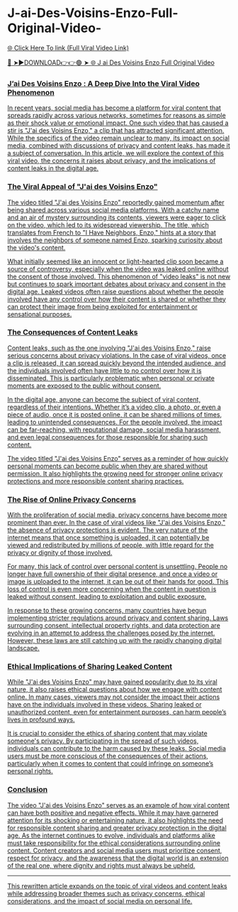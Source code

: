 # J-ai-Des-Voisins-Enzo-Full-Original-Video-

<a href="https://zydran.cfd/rfhfhtrvvhf"> 🌐 Click Here To link (Full Viral Video Link)

🔴 ➤►DOWNLOAD👉👉🟢 ➤  <a href="https://zydran.cfd/rfhfhtrvvhf"> 🌐 J ai Des Voisins Enzo Full Original Video



### J’ai Des Voisins Enzo : A Deep Dive Into the Viral Video Phenomenon

In recent years, social media has become a platform for viral content that spreads rapidly across various networks, sometimes for reasons as simple as their shock value or emotional impact. One such video that has caused a stir is "J'ai des Voisins Enzo," a clip that has attracted significant attention. While the specifics of the video remain unclear to many, its impact on social media, combined with discussions of privacy and content leaks, has made it a subject of conversation. In this article, we will explore the context of this viral video, the concerns it raises about privacy, and the implications of content leaks in the digital age.

### The Viral Appeal of "J'ai des Voisins Enzo"

The video titled "J'ai des Voisins Enzo" reportedly gained momentum after being shared across various social media platforms. With a catchy name and an air of mystery surrounding its contents, viewers were eager to click on the video, which led to its widespread viewership. The title, which translates from French to "I Have Neighbors, Enzo," hints at a story that involves the neighbors of someone named Enzo, sparking curiosity about the video's content. 

What initially seemed like an innocent or light-hearted clip soon became a source of controversy, especially when the video was leaked online without the consent of those involved. This phenomenon of "video leaks" is not new but continues to spark important debates about privacy and consent in the digital age. Leaked videos often raise questions about whether the people involved have any control over how their content is shared or whether they can protect their image from being exploited for entertainment or sensational purposes.

### The Consequences of Content Leaks

Content leaks, such as the one involving "J'ai des Voisins Enzo," raise serious concerns about privacy violations. In the case of viral videos, once a clip is released, it can spread quickly beyond the intended audience, and the individuals involved often have little to no control over how it is disseminated. This is particularly problematic when personal or private moments are exposed to the public without consent.

In the digital age, anyone can become the subject of viral content, regardless of their intentions. Whether it’s a video clip, a photo, or even a piece of audio, once it is posted online, it can be shared millions of times, leading to unintended consequences. For the people involved, the impact can be far-reaching, with reputational damage, social media harassment, and even legal consequences for those responsible for sharing such content.

The video titled "J'ai des Voisins Enzo" serves as a reminder of how quickly personal moments can become public when they are shared without permission. It also highlights the growing need for stronger online privacy protections and more responsible content sharing practices.

### The Rise of Online Privacy Concerns

With the proliferation of social media, privacy concerns have become more prominent than ever. In the case of viral videos like "J'ai des Voisins Enzo," the absence of privacy protections is evident. The very nature of the internet means that once something is uploaded, it can potentially be viewed and redistributed by millions of people, with little regard for the privacy or dignity of those involved.

For many, this lack of control over personal content is unsettling. People no longer have full ownership of their digital presence, and once a video or image is uploaded to the internet, it can be out of their hands for good. This loss of control is even more concerning when the content in question is leaked without consent, leading to exploitation and public exposure.

In response to these growing concerns, many countries have begun implementing stricter regulations around privacy and content sharing. Laws surrounding consent, intellectual property rights, and data protection are evolving in an attempt to address the challenges posed by the internet. However, these laws are still catching up with the rapidly changing digital landscape.

### Ethical Implications of Sharing Leaked Content

While "J'ai des Voisins Enzo" may have gained popularity due to its viral nature, it also raises ethical questions about how we engage with content online. In many cases, viewers may not consider the impact their actions have on the individuals involved in these videos. Sharing leaked or unauthorized content, even for entertainment purposes, can harm people’s lives in profound ways.

It is crucial to consider the ethics of sharing content that may violate someone's privacy. By participating in the spread of such videos, individuals can contribute to the harm caused by these leaks. Social media users must be more conscious of the consequences of their actions, particularly when it comes to content that could infringe on someone’s personal rights.

### Conclusion

The video "J'ai des Voisins Enzo" serves as an example of how viral content can have both positive and negative effects. While it may have garnered attention for its shocking or entertaining nature, it also highlights the need for responsible content sharing and greater privacy protection in the digital age. As the internet continues to evolve, individuals and platforms alike must take responsibility for the ethical considerations surrounding online content. Content creators and social media users must prioritize consent, respect for privacy, and the awareness that the digital world is an extension of the real one, where dignity and rights must always be upheld.

---

This rewritten article expands on the topic of viral videos and content leaks while addressing broader themes such as privacy concerns, ethical considerations, and the impact of social media on personal life.

